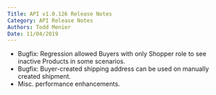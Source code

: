 ```yaml
---
Title: API v1.0.126 Release Notes
Category: API Release Notes
Authors: Todd Menier
Date: 11/04/2019
---
```


- Bugfix: Regression allowed Buyers with only Shopper role to see inactive Products in some scenarios.
- Bugfix: Buyer-created shipping address can be used on manually created shipment.
- Misc. performance enhancements.
